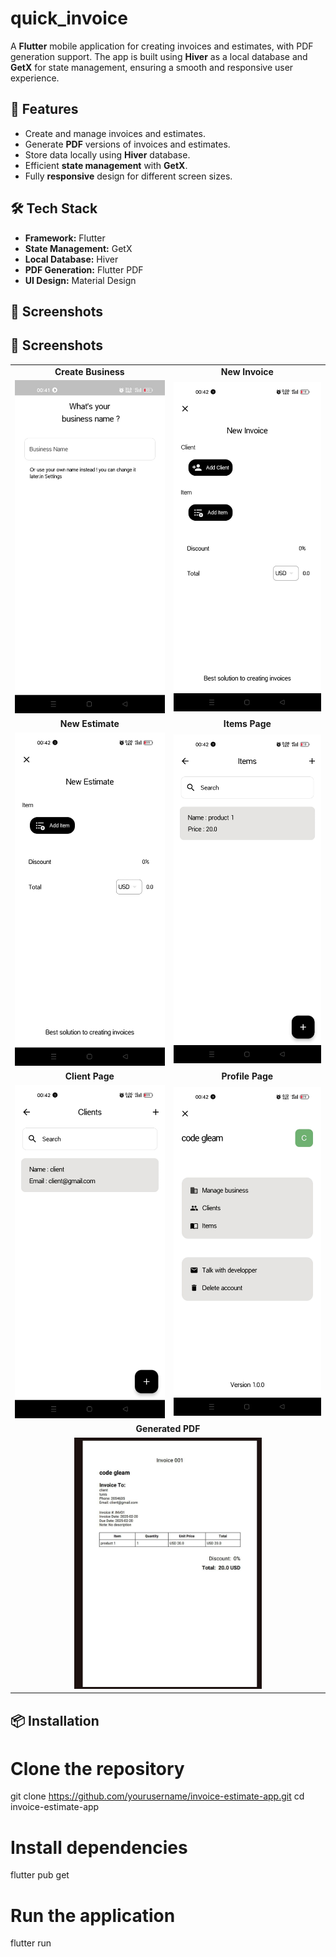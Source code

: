 # quick_invoice


A **Flutter** mobile application for creating invoices and estimates, with PDF generation support. The app is built using **Hiver** as a local database and **GetX** for state management, ensuring a smooth and responsive user experience.

## 🚀 Features
- Create and manage invoices and estimates.
- Generate **PDF** versions of invoices and estimates.
- Store data locally using **Hiver** database.
- Efficient **state management** with **GetX**.
- Fully **responsive** design for different screen sizes.

## 🛠️ Tech Stack
- **Framework:** Flutter
- **State Management:** GetX
- **Local Database:** Hiver
- **PDF Generation:** Flutter PDF
- **UI Design:** Material Design

## 📸 Screenshots

## 📸 Screenshots

<table>
  <tr>
    <td align="center"><b>Create Business</b></td>
    <td align="center"><b>New Invoice</b></td>
  </tr>
  <tr>
    <td><img src="assets/screenshots/5.jpeg" width="300"></td>
    <td><img src="assets/screenshots/3.jpeg" width="300"></td>
  </tr>
  <tr>
    <td align="center"><b>New Estimate</b></td>
    <td align="center"><b>Items Page</b></td>
  </tr>
  <tr>
    <td><img src="assets/screenshots/2.jpeg" width="300"></td>
    <td><img src="assets/screenshots/4.jpeg" width="300"></td>
  </tr>
  <tr>
    <td align="center"><b>Client Page</b></td>
    <td align="center"><b>Profile Page</b></td>
  </tr>
  <tr>
    <td><img src="assets/screenshots/7.jpeg" width="300"></td>
    <td><img src="assets/screenshots/6.jpeg" width="300"></td>
  </tr>
  <tr>
    <td align="center" colspan="2"><b>Generated PDF</b></td>
  </tr>
  <tr>
    <td colspan="2" align="center"><img src="assets/screenshots/1.jpeg" width="300"></td>
  </tr>
</table>




## 📦 Installation

# Clone the repository
git clone https://github.com/yourusername/invoice-estimate-app.git
cd invoice-estimate-app

# Install dependencies
flutter pub get

# Run the application
flutter run
